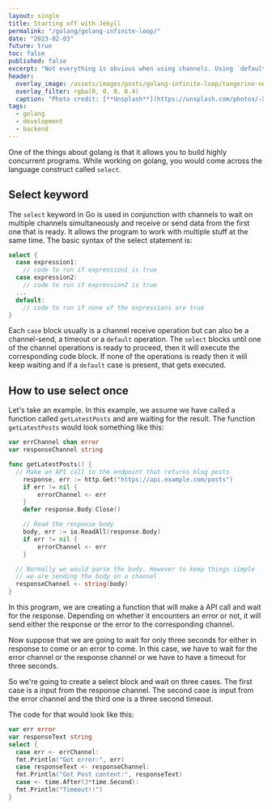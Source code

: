 ```yaml
---
layout: single
title: Starting off with Jekyll
permalink: "/golang/golang-infinite-loop/"
date: "2023-02-03"
future: true
toc: false
published: false
excerpt: "Not everything is obvious when using channels. Using `default` is not always a great idea."
header:
  overlay_image: /assets/images/posts/golang-infinite-loop/tangerine-newt--XJHtyhIVmo-unsplash.jpg
  overlay_filter: rgba(0, 0, 0, 0.4)
  caption: "Photo credit: [**Unsplash**](https://unsplash.com/photos/-XJHtyhIVmo)"
tags:
  - golang
  - development
  - backend
---
```


One of the things about golang is that it allows you to build highly concurrent programs. While working on golang, you would come across the language construct called `select`.


## Select keyword
The `select` keyword in Go is used in conjunction with channels to wait on multiple channels simultaneously and receive or send data from the first one that is ready. It allows the program to work with multiple stuff at the same time. The basic syntax of the select statement is:

```go
select {
  case expression1:
    // code to run if expression1 is true
  case expression2:
    // code to run if expression2 is true
  ...
  default:
    // code to run if none of the expressions are true
}
```

Each `case` block usually is a channel receive operation but can also be a channel-send, a timeout or a `default` operation. The `select` blocks until one of the channel operations is ready to proceed, then it will execute the corresponding code block. If none of the operations is ready then it will keep waiting and if a `default` case is present, that gets executed.

## How to use select once
Let's take an example. In this example, we assume we have called a function called `getLatestPosts` and are waiting for the result. The function `getLatestPosts` would look something like this: 

```go
var errChannel chan error
var responseChannel string

func getLatestPosts() {
  // Make an API call to the endpoint that returns blog posts
	response, err := http.Get("https://api.example.com/posts")
	if err != nil {
		errorChannel <- err
	}
	defer response.Body.Close()

	// Read the response body
	body, err := io.ReadAll(response.Body)
	if err != nil {
		errorChannel <- err
	}

  // Normally we would parse the body. However to keep things simple
  // we are sending the body on a channel
  responseChannel <- string(body)
}
```

In this program, we are creating a function that will make a API call and wait for the response. Depending on whether it encounters an error or not, it will send either the response or the error to the corresponding channel. 

Now suppose that we are going to wait for only three seconds for either in response to come or an error to come. In this case, we have to wait for the error channel or the response channel or we have to have a timeout for three seconds.

So we're going to create a select block and wait on three cases. The first case is a input from the response channel. The second case is input from the error channel and the third one is a three second timeout.

The code for that would look like this: 

```go
var err error
var responseText string
select {
  case err <- errChannel:
  fmt.Println("Got error:", err)
  case responseText <- responseChannel:
  fmt.Println("Got Post content:", responseText)
  case <- time.After(3*time.Second):
  fmt.Println("Timeout!!")
}
```

